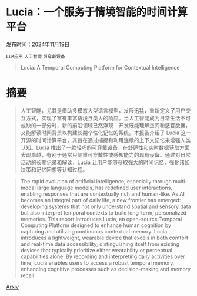 # Lucia：一个服务于情境智能的时间计算平台

发布时间：2024年11月19日

`LLM应用` `人工智能` `可穿戴设备`

> Lucia: A Temporal Computing Platform for Contextual Intelligence

# 摘要

> 人工智能，尤其是借助多模态大型语言模型，发展迅猛，重新定义了用户交互方式，实现了富有丰富语境且类人的响应。当人工智能成为日常生活不可或缺的一部分时，新的前沿领域已然浮现：开发既能理解空间和感官数据，又能解读时间背景以构建长期个性化记忆的系统。本报告介绍了 Lucia 这一开源的时间计算平台，其旨在通过捕捉和利用连续的上下文记忆来增强人类认知。Lucia 推出了一款轻巧的可穿戴设备，在舒适性和实时数据获取方面表现卓越，有别于通常只侧重可穿戴性或感知能力的现有设备。通过对日常活动的长期记录和解读，Lucia 让用户能够获取强大的时间记忆，强化诸如决策和记忆回想等认知过程。

> The rapid evolution of artificial intelligence, especially through multi-modal large language models, has redefined user interactions, enabling responses that are contextually rich and human-like. As AI becomes an integral part of daily life, a new frontier has emerged: developing systems that not only understand spatial and sensory data but also interpret temporal contexts to build long-term, personalized memories. This report introduces Lucia, an open-source Temporal Computing Platform designed to enhance human cognition by capturing and utilizing continuous contextual memory. Lucia introduces a lightweight, wearable device that excels in both comfort and real-time data accessibility, distinguishing itself from existing devices that typically prioritize either wearability or perceptual capabilities alone. By recording and interpreting daily activities over time, Lucia enables users to access a robust temporal memory, enhancing cognitive processes such as decision-making and memory recall.

[Arxiv](https://arxiv.org/abs/2411.12778)